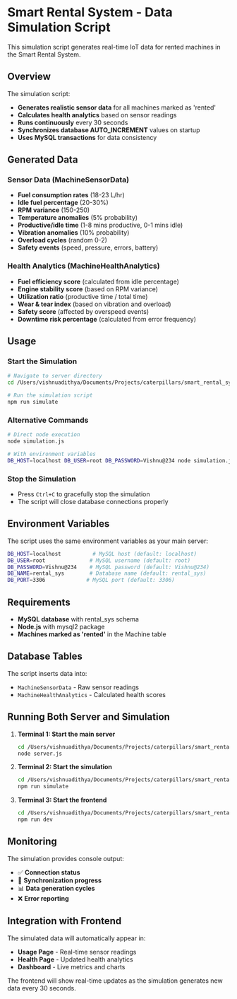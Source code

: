 # Smart Rental System - Data Simulation Script

This simulation script generates real-time IoT data for rented machines in the Smart Rental System.

## Overview

The simulation script:
- **Generates realistic sensor data** for all machines marked as 'rented'
- **Calculates health analytics** based on sensor readings
- **Runs continuously** every 30 seconds
- **Synchronizes database AUTO_INCREMENT** values on startup
- **Uses MySQL transactions** for data consistency

## Generated Data

### Sensor Data (MachineSensorData)
- **Fuel consumption rates** (18-23 L/hr)
- **Idle fuel percentage** (20-30%)
- **RPM variance** (150-250)
- **Temperature anomalies** (5% probability)
- **Productive/idle time** (1-8 mins productive, 0-1 mins idle)
- **Vibration anomalies** (10% probability)
- **Overload cycles** (random 0-2)
- **Safety events** (speed, pressure, errors, battery)

### Health Analytics (MachineHealthAnalytics)
- **Fuel efficiency score** (calculated from idle percentage)
- **Engine stability score** (based on RPM variance)
- **Utilization ratio** (productive time / total time)
- **Wear & tear index** (based on vibration and overload)
- **Safety score** (affected by overspeed events)
- **Downtime risk percentage** (calculated from error frequency)

## Usage

### Start the Simulation
```bash
# Navigate to server directory
cd /Users/vishnuadithya/Documents/Projects/caterpillars/smart_rental_system/server

# Run the simulation script
npm run simulate
```

### Alternative Commands
```bash
# Direct node execution
node simulation.js

# With environment variables
DB_HOST=localhost DB_USER=root DB_PASSWORD=Vishnu@234 node simulation.js
```

### Stop the Simulation
- Press `Ctrl+C` to gracefully stop the simulation
- The script will close database connections properly

## Environment Variables

The script uses the same environment variables as your main server:

```bash
DB_HOST=localhost          # MySQL host (default: localhost)
DB_USER=root              # MySQL username (default: root)
DB_PASSWORD=Vishnu@234    # MySQL password (default: Vishnu@234)
DB_NAME=rental_sys        # Database name (default: rental_sys)
DB_PORT=3306             # MySQL port (default: 3306)
```

## Requirements

- **MySQL database** with rental_sys schema
- **Node.js** with mysql2 package
- **Machines marked as 'rented'** in the Machine table

## Database Tables

The script inserts data into:
- `MachineSensorData` - Raw sensor readings
- `MachineHealthAnalytics` - Calculated health scores

## Running Both Server and Simulation

1. **Terminal 1: Start the main server**
   ```bash
   cd /Users/vishnuadithya/Documents/Projects/caterpillars/smart_rental_system/server
   node server.js
   ```

2. **Terminal 2: Start the simulation**
   ```bash
   cd /Users/vishnuadithya/Documents/Projects/caterpillars/smart_rental_system/server
   npm run simulate
   ```

3. **Terminal 3: Start the frontend**
   ```bash
   cd /Users/vishnuadithya/Documents/Projects/caterpillars/smart_rental_system/frontend
   npm run dev
   ```

## Monitoring

The simulation provides console output:
- ✅ **Connection status**
- 🔄 **Synchronization progress**
- 📊 **Data generation cycles**
- ❌ **Error reporting**

## Integration with Frontend

The simulated data will automatically appear in:
- **Usage Page** - Real-time sensor readings
- **Health Page** - Updated health analytics
- **Dashboard** - Live metrics and charts

The frontend will show real-time updates as the simulation generates new data every 30 seconds.
